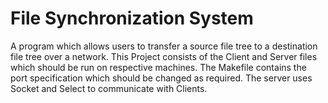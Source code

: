 # File Synchronization System
A program which allows users to transfer a source file tree to a destination file tree over a network.
This Project consists of the Client and Server files which should be run on respective machines. The Makefile contains the port specification which should be changed as required.
The server uses Socket and Select to communicate with Clients.

